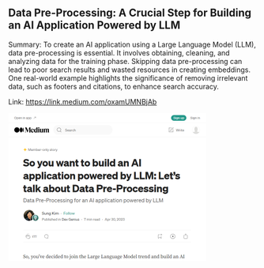 ## Data Pre-Processing: A Crucial Step for Building an AI Application Powered by LLM
Summary: To create an AI application using a Large Language Model (LLM), data pre-processing is essential. It involves obtaining, cleaning, and analyzing data for the training phase. Skipping data pre-processing can lead to poor search results and wasted resources in creating embeddings. One real-world example highlights the significance of removing irrelevant data, such as footers and citations, to enhance search accuracy.

Link: https://link.medium.com/oxamUMNBjAb

<img src="/img/04ff261d-d237-4b55-8c0e-b1cd2b529618.png" width="400" />
<br/><br/>
